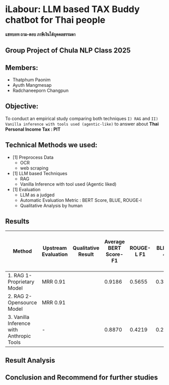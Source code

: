 
#  iLabour: LLM based TAX Buddy chatbot for Thai people

#### แชทบอท ถาม-ตอบ ภาษีเงินได้บุคคลธรรมดา

## Group Project of Chula NLP Class 2025

## Members:
- Thatphum Paonim
- Ayuth Mangmesap
- Radchaneeporn Changpun

## Objective: 
To conduct an empirical study comparing both techniques  `I) RAG` and `II) Vanilla inference with tools used (agentic-like)` to answer about **Thai Personal Income Tax : PIT**

## Technical Methods we used:
- [1] Preprocess Data
    - OCR
    - web scraping
- [1] LLM based Techniques
    - RAG
    - Vanilla Inference with tool used (Agentic liked)
- [1] Evaluation
    - LLM as a judged
    - Automatic Evaluation Metric : BERT Score, BLUE, ROUGE-l
    - Qualitative Analysis by human


## Results

| Method | Upstream Evaluation | Qualitative Result | Average BERT Score-F1 |  ROUGE-L F1 | BLEU-4 | LLM as a Judge (Win Rate %) | LLM as a Judge (Win Odds) |
|--------|---------------------|------------------------------------------|----------------------------------|--------------------------------|-------------------------------|---------------------------------------------------|--------------------------------------------------|
| 1. RAG 1-Proprietary Model | MRR 0.91 |  | 0.9186| 0.5655| 0.3941| | |
| 2. RAG 2-Opensource Model| MRR 0.91 || | | | | |
| 3. Vanilla Inference with Anthropic Tools | - | | 0.8870 |0.4219 |0.2725 | | | 


## Result Analysis


## Conclusion and Recommend for further studies